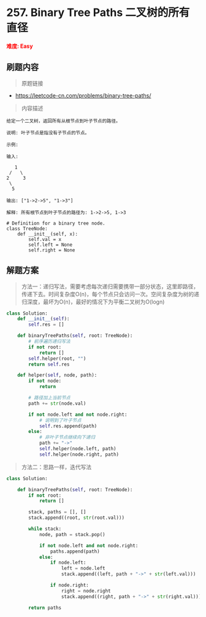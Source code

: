 # 257. Binary Tree Paths 二叉树的所有直径

**<font color=red>难度: Easy</font>**

## 刷题内容

> 原题链接

* https://leetcode-cn.com/problems/binary-tree-paths/

> 内容描述

```
给定一个二叉树，返回所有从根节点到叶子节点的路径。

说明: 叶子节点是指没有子节点的节点。

示例:

输入:

   1
 /   \
2     3
 \
  5

输出: ["1->2->5", "1->3"]

解释: 所有根节点到叶子节点的路径为: 1->2->5, 1->3

# Definition for a binary tree node.
class TreeNode:
    def __init__(self, x):
        self.val = x
        self.left = None
        self.right = None
```

## 解题方案

> 方法一：递归写法，需要考虑每次递归需要携带一部分状态，这里即路径，传递下去。时间复杂度O(n)，每个节点只会访问一次。空间复杂度为树的递归深度，最坏为O(n)，最好的情况下为平衡二叉树为O(logn)
>

```python
class Solution:
    def __init__(self):
        self.res = []

    def binaryTreePaths(self, root: TreeNode):
        # 前序遍历递归写法
        if not root:
            return []
        self.helper(root, "")
        return self.res

    def helper(self, node, path):
        if not node:
            return

        # 路径加上当前节点
        path += str(node.val)

        if not node.left and not node.right:
            # 说明到了叶子节点
            self.res.append(path)
        else:
            # 非叶子节点继续向下递归
            path += "->"
            self.helper(node.left, path)
            self.helper(node.right, path)
```



> 方法二：思路一样，迭代写法

```python
class Solution:

    def binaryTreePaths(self, root: TreeNode):
        if not root:
            return []

        stack, paths = [], []
        stack.append((root, str(root.val)))

        while stack:
            node, path = stack.pop()

            if not node.left and not node.right:
                paths.append(path)
            else:
                if node.left:
                    left = node.left
                    stack.append((left, path + "->" + str(left.val)))

                if node.right:
                    right = node.right
                    stack.append((right, path + "->" + str(right.val)))

        return paths
```
